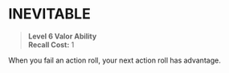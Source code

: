 ﻿---
tags:
  - Ability
  - CharacterOption
name: 'INEVITABLE'
level: 6
domain: 'Valor'
type: 'Ability'
recall: '1'
description: 'When you fail an action roll, your next action roll has advantage.'
---
# INEVITABLE

> **Level 6 Valor Ability**  
> **Recall Cost:** 1

When you fail an action roll, your next action roll has advantage.
